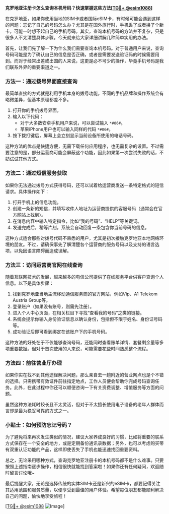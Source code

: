 **克罗地亚注册卡怎么查询本机号码？快速掌握这些方法[[TG💪+ @esim1088](https://t.me/s/esim1088)]**

在克罗地亚，如果你使用当地的SIM卡或者国际eSIM卡，有时候可能会遇到这样的问题：忘记了自己的号码怎么办？尤其是在国外旅行时，手机丢了或者换了个新卡，可能一时想不起自己的手机号码。其实，查询本机号码的方法并不复杂，只是很多人不太清楚具体步骤。今天就来给大家详细讲解几种简单实用的办法。

首先，让我们先了解一下为什么我们需要查询本机号码。对于普通用户来说，查询号码可能是为了确认自己的信息是否正确，或者是需要发送验证码的时候需要用到。而对于经常出差或出国的人来说，这更是必不可少的操作，毕竟手机号码是我们联系外界的重要渠道之一。

### 方法一：通过拨号界面直接查询

最简单直接的方式就是利用手机本身的拨号功能。不同的手机品牌和操作系统会有略微差异，但基本原理都差不多。

1. 打开你的手机拨号界面。
2. 输入以下代码：
   - 对于大多数安卓手机用户来说，可以尝试输入 `*#06#`。
   - 苹果iPhone用户也可以输入同样的代码 `*#06#`。
3. 按下拨打键后，屏幕上会立刻显示当前设备所使用的电话号码。

这种方法的优点是快捷方便，无需下载任何应用程序，也无需复杂的设置。不过需要注意的是，部分运营商可能会屏蔽这个功能，因此如果第一次尝试失败的话，不妨试试其他方式。

### 方法二：通过短信服务获取

如果你无法通过拨号方式获得号码，还可以试着给运营商发送一条特定格式的短信请求。具体操作如下：

1. 打开手机上的信息功能。
2. 创建一条新的短信，并填写收件人地址为运营商提供的客服号码（通常会在官方网站上找到）。
3. 在消息内容中输入特定指令，比如“我的号码”、“HELP”等关键词。
4. 发送完成后，稍等片刻，系统会自动回复一条包含你当前号码的信息。

这种方式适合那些对拨号代码不熟悉的用户，尤其是初次接触克罗地亚本地网络环境的朋友。不过，请确保事先了解清楚各个运营商的服务号码以及支持的语言选项，以免因语言障碍而造成误解。

### 方法三：访问运营商官网在线查询

随着互联网技术的发展，越来越多的电信公司提供了在线服务平台供客户查询个人信息。以下是具体步骤：

1. 找到克罗地亚当地主流移动通信服务商的官方网站，例如Vip、A1 Telekom Austria Group等。
2. 登录账户（如果没有账号，则需先注册）。
3. 进入个人中心页面，在相关栏目下寻找“查看我的号码”之类的链接。
4. 系统会提示你输入身份验证信息以确认身份，包括但不限于姓名、身份证号码等。
5. 成功验证后即可看到绑定在该账户下的手机号码。

这种方法的好处在于不仅能够查询号码，还能同时查看账单详情、套餐剩余量等多项重要数据。但对于首次使用的人来说，可能需要花些时间熟悉整个流程。

### 方法四：前往营业厅办理

如果你实在找不到其他途径解决问题，那么亲自去一趟附近的营业网点也是个不错的选择。只需携带有效证件前往指定地点，工作人员便会帮助你完成号码查询任务。此外，在此过程中你还可以顺便咨询一下有关资费调整、增值服务等方面的问题。

虽然这种方法耗时较长且不太灵活，但对于不太擅长使用电子设备的老年人群体而言却是最为稳妥可靠的方式之一。

### 小贴士：如何预防忘记号码？

为了避免将来再次发生类似的情况，建议大家养成良好的习惯，比如将重要的联系方式保存在一个安全的地方，或是定期备份通讯录数据；另外，也可以考虑购买带有双重认证功能的产品，这样即使丢失了手机也能迅速找回重要资料。

总之，无论采用哪种方式，查询克罗地亚注册卡的本机号码都不是什么难事。只要按照上述指南逐步操作，相信很快就能找到答案啦！如果你还有任何疑问，欢迎随时留言讨论哦~

最后提醒大家，无论是选择传统的实体SIM卡还是新兴的eSIM卡，都要记得关注其适用范围和服务质量，以便享受到最佳的用户体验。希望每位朋友都能顺利解决自己的问题，愉快地享受旅程！

[[TG💪+ @esim1088](https://t.me/s/esim1088) ![Image](https://i.postimg.cc/4NQfJmqS/Snipaste-2025-05-13-00-14-12.png)]